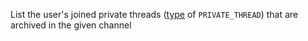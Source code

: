 List the user's joined private threads ([type](https://discord.com/developers/docs/resources/channel#channel-object-channel-types) of `PRIVATE_THREAD`) that are archived in the given channel 